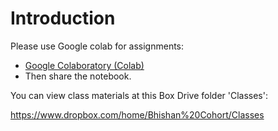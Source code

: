 # Introduction


Please use Google colab for assignments:
- [Google Colaboratory (Colab)](https://colab.research.google.com/)
- Then share the notebook.

You can view class materials at this Box Drive folder 'Classes':

https://www.dropbox.com/home/Bhishan%20Cohort/Classes

